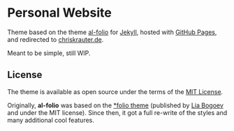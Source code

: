 # Personal Website

Theme based on the theme [al-folio](https://github.com/alshedivat/al-folio) for [Jekyll](https://jekyllrb.com/), hosted with [GitHub Pages](https://pages.github.com/), and redirected to [chriskrauter.de](http://www.chriskrauter.de).

Meant to be simple, still WIP.

## License

The theme is available as open source under the terms of the [MIT License](https://github.com/alshedivat/al-folio/blob/master/LICENSE).

Originally, **al-folio** was based on the [\*folio theme](https://github.com/bogoli/-folio) (published by [Lia Bogoev](https://liabogoev.com) and under the MIT license).
Since then, it got a full re-write of the styles and many additional cool features.

